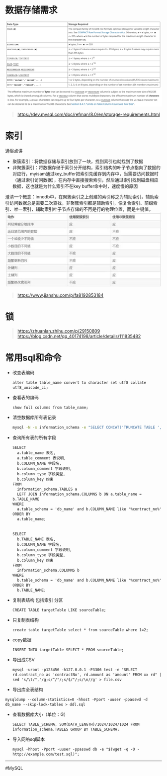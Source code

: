 # 数据存储需求

![bd3efc32fe79468cc39c5f7d037c34f1.png](../_resources/bd3efc32fe79468cc39c5f7d037c34f1.png)
![703bfdb9d8c43f6d3e35a8343969e1d1.png](../_resources/703bfdb9d8c43f6d3e35a8343969e1d1.png)

> https://dev.mysql.com/doc/refman/8.0/en/storage-requirements.html


# 索引

通俗点讲
- 聚簇索引：将数据存储与索引放到了一块，找到索引也就找到了数据
- 非聚簇索引：将数据存储于索引分开结构，索引结构的叶子节点指向了数据的对应行，myisam通过key_buffer把索引先缓存到内存中，当需要访问数据时（通过索引访问数据），在内存中直接搜索索引，然后通过索引找到磁盘相应数据，这也就是为什么索引不在key buffer命中时，速度慢的原因

澄清一个概念：innodb中，在聚簇索引之上创建的索引称之为辅助索引，辅助索引访问数据总是需要二次查找，非聚簇索引都是辅助索引，像复合索引、前缀索引、唯一索引，辅助索引叶子节点存储的不再是行的物理位置，而是主键值。
![107239cc3f0afd60d79087e3b5be77e9.png](../_resources/107239cc3f0afd60d79087e3b5be77e9.png)

> https://www.jianshu.com/p/fa8192853184

# 锁

> https://zhuanlan.zhihu.com/p/29150809
> https://blog.csdn.net/qq_40174198/article/details/111835482


# 常用sql和命令

- 改变表编码

  ```mysql
  alter table table_name convert to character set utf8 collate utf8_unicode_ci;
  ```

- 查看表的编码

  ```mysql
  show full columns from table_name;
  ```

- 清空数据库所有表记录

  ```bash
  mysql -N -s information_schema -e "SELECT CONCAT('TRUNCATE TABLE ',TABLE_NAME,';') FROM TABLES WHERE TABLE_SCHEMA='test'" -uroot -p123456 | mysql -f test -uroot -p123456
  ```

- 查询所有表的所有字段

  ```mysql
  SELECT
    a.table_name 表名,
    a.table_comment 表说明,
    b.COLUMN_NAME 字段名,
    b.column_comment 字段说明,
    b.column_type 字段类型,
    b.column_key 约束
  FROM
    information_schema.TABLES a
    LEFT JOIN information_schema.COLUMNS b ON a.table_name = b.TABLE_NAME
  WHERE
    a.table_schema = 'db_name' and b.COLUMN_NAME like '%contract_no%'
  ORDER BY
    a.table_name;
  
  
  SELECT
    b.TABLE_NAME 表名,
    b.COLUMN_NAME 字段名,
    b.column_comment 字段说明,
    b.column_type 字段类型,
    b.column_key 约束
  FROM
    information_schema.COLUMNS b 
  WHERE
    b.table_schema = 'db_name' and b.COLUMN_NAME like '%contract_no%'
  ORDER BY
    b.TABLE_NAME;
  ```

- 复制表结构 包括索引 分区

  ```mysql
  CREATE TABLE targetTable LIKE sourceTable;
  ```

- 只复制表结构

  ```mysql
  create table targetTable select * from sourceTable where 1=2;
  ```

- copy数据

  ```mysql
  INSERT INTO targetTable SELECT * FROM sourceTable;
  ```

- 导出成CSV

  ```mysql
  mysql -uroot -p123456 -h127.0.0.1 -P3306 test -e "SELECT rd.contract_no as 'contractNo', rd.amount as 'amount' FROM xx rd" | sed 's/\t/","/g;s/^/"/;s/$/"/;s/\n//g' > file.csv
  ```

-  导出库全表结构

  ```mysql
  mysqldump --column-statistics=0 -hhost -Pport -uuser -ppasswd -d db_name --skip-lock-tables > ddl.sql
  ```


- 查看数据库大小（单位：G）

  ```mysql
  SELECT TABLE_SCHEMA, SUM(DATA_LENGTH)/1024/1024/1024 FROM information_schema.TABLES GROUP BY TABLE_SCHEMA;
  ```


- 导入网络sql脚本

  ```mysql
  mysql -hhost -Pport -uuser -ppasswd db -e "$(wget -q -O - http://example.com/test.sql)";
  ```




---
#MySQL